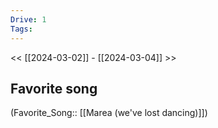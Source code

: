 ```yaml
---
Drive: 1
Tags: 
---
```

 << [[2024-03-02]] - [[2024-03-04]] >> 
## Favorite song
(Favorite_Song:: [[Marea (we've lost dancing)]])
